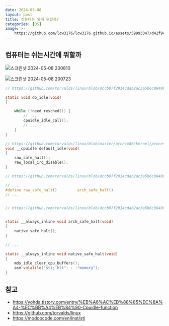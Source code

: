 ```yaml
---
date: 2024-05-08
layout: post
title: 컴퓨터는 쉴때 뭐할까?
categories: [OS]
image: >-
    https://github.com/lcw3176/lcw3176.github.io/assets/59993347/d42f94e7-0a97-42e4-95a1-9bf7ec23ee04
---
```


## 컴퓨터는 쉬는시간에 뭐할까

![스크린샷 2024-05-08 200810](https://github.com/lcw3176/lcw3176.github.io/assets/59993347/66c3129c-fea8-4107-be13-3cb5dd6fa37f)


![스크린샷 2024-05-08 200723](https://github.com/lcw3176/lcw3176.github.io/assets/59993347/b1e842c0-fc5b-4aed-9333-49fec6f199aa)


```c
// https://github.com/torvalds/linux/blob/dccb07f2914cdab2ac3a5b6c98406f765acab803/kernel/sched/idle.c

static void do_idle(void)
{

    while (!need_resched()) {
		// ...
        cpuidle_idle_call();
        // ...
    }
}

```


```c
// https://github.com/torvalds/linux/blob/master/arch/x86/kernel/process.c#L742
void __cpuidle default_idle(void)
{
	raw_safe_halt();
	raw_local_irq_disable();
}

```

```c
// https://github.com/torvalds/linux/blob/dccb07f2914cdab2ac3a5b6c98406f765acab803/include/linux/irqflags.h#L186

// ...
#define raw_safe_halt()			arch_safe_halt()
// ...
```

```c

// https://github.com/torvalds/linux/blob/dccb07f2914cdab2ac3a5b6c98406f765acab803/arch/x86/include/asm/irqflags.h#L45


static __always_inline void arch_safe_halt(void)
{
	native_safe_halt();
}

// ...

static __always_inline void native_safe_halt(void)
{
	mds_idle_clear_cpu_buffers();
	asm volatile("sti; hlt": : :"memory");
}

```


## 참고

- https://yohda.tistory.com/entry/%EB%A6%AC%EB%88%85%EC%8A%A4-%EC%BB%A4%EB%84%90-Cpuidle-function
- https://github.com/torvalds/linux
- https://modoocode.com/en/inst/sti